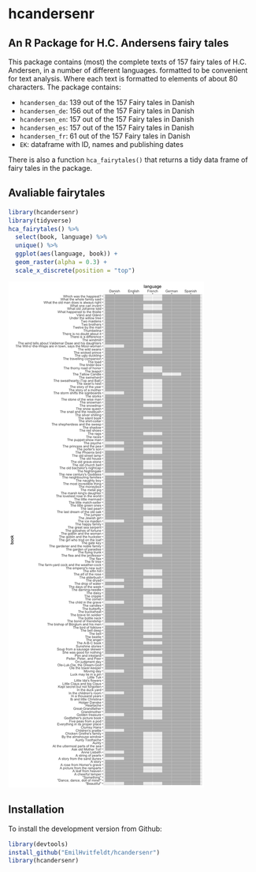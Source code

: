 
hcandersenr
===========

An R Package for H.C. Andersens fairy tales
-------------------------------------------

This package contains (most) the complete texts of 157 fairy tales of H.C. Andersen, in a number of different languages. formatted to be convenient for text analysis. Where each text is formatted to elements of about 80 characters. The package contains:

-   `hcandersen_da`: 139 out of the 157 Fairy tales in Danish
-   `hcandersen_de`: 156 out of the 157 Fairy tales in Danish
-   `hcandersen_en`: 157 out of the 157 Fairy tales in Danish
-   `hcandersen_es`: 157 out of the 157 Fairy tales in Danish
-   `hcandersen_fr`: 61 out of the 157 Fairy tales in Danish
-   `EK`: dataframe with ID, names and publishing dates

There is also a function `hca_fairytales()` that returns a tidy data frame of fairy tales in the package.

Avaliable fairytales
--------------------

``` r
library(hcandersenr)
library(tidyverse)
hca_fairytales() %>% 
  select(book, language) %>% 
  unique() %>% 
  ggplot(aes(language, book)) + 
  geom_raster(alpha = 0.3) +
  scale_x_discrete(position = "top")
```

![](README_files/figure-markdown_github-ascii_identifiers/unnamed-chunk-1-1.png)

Installation
------------

To install the development version from Github:

``` r
library(devtools)
install_github("EmilHvitfeldt/hcandersenr")
library(hcandersenr)
```
